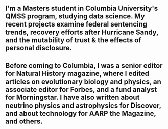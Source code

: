 ## I'm a Masters student in Columbia University's QMSS program, studying data science. My recent projects examine federal sentencing trends, recovery efforts after Hurricane Sandy, and the mutability of trust & the effects of personal disclosure.

## Before coming to Columbia, I was a senior editor for Natural History magazine, where I edited articles on evolutionary biology and physics, an associate editor for Forbes, and a fund analyst for Morningstar. I have also written about neutrino physics and astrophysics for Discover, and about technology for AARP the Magazine, and others.  
